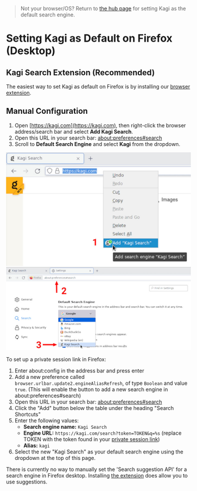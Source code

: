 > Not your browser/OS? Return to [the hub page](../../../kagi/getting-started/setting-default.md) for setting Kagi as the default search engine.
# Setting Kagi as Default on Firefox (Desktop)

## Kagi Search Extension (Recommended)

The easiest way to set Kagi as default on Firefox is by installing our [browser extension](https://addons.mozilla.org/en-US/firefox/addon/kagi-search-for-firefox/).

## Manual Configuration

1. Open [https://kagi.com](https://kagi.com), then right-click the browser address/search bar and select **Add Kagi Search**.
2. Open this URL in your search bar: [about:preferences#search](about:preferences#search)
3. Scroll to **Default Search Engine** and select **Kagi** from the dropdown.

<img src="./media/kagi_default_firefox1.jpg" width="675" alt="Setting Kagi as Default Search Engine in Firefox 1">

<img src="./media/kagi_default_firefox2.jpg" width="675" alt="Setting Kagi as Default Search Engine in Firefox 2">

To set up a private session link in Firefox:

1. Enter about:config in the address bar and press enter
2. Add a new preference called `browser.urlbar.update2.engineAliasRefresh`, of type `Boolean` and value `true`. (This will enable the button to add a new search engine in about:preferences#search)
3. Open this URL in your search bar: [about:preferences#search](about:preferences#search)
4. Click the "Add" button below the table under the heading "Search Shortcuts"
5. Enter the following values:
	- **Search engine name:** `Kagi Search`
	- **Engine URL:** `https://kagi.com/search?token=TOKEN&q=%s` (replace TOKEN with the token found in your [private session link​](./../../privacy/private-browser-sessions))
	- **Alias:** `kagi`
6. Select the new "Kagi Search" as your default search engine using the dropdown at the top of this page.

There is currently no way to manually set the 'Search suggestion API' for a search engine in Firefox desktop.
Installing [the extension](#browser_extension) does allow you to use suggestions.
